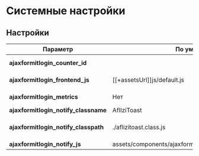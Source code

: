 # Системные настройки

## Настройки

| Параметр                             | По умолчанию                                                | Описание                                                                                                                                                                                                                                                                       |
|--------------------------------------|-------------------------------------------------------------|--------------------------------------------------------------------------------------------------------------------------------------------------------------------------------------------------------------------------------------------------------------------------------|
| **ajaxformitlogin_counter_id**       |                                                             | ID счётчика метрики. Укажите это значение, если хотите чтобы работала отправка целей в Яндекс.Метрику                                                                                                                                                                          |
| **ajaxformitlogin_frontend_js**      | [[+assetsUrl]]js/default.js                                 | Путь к основным JS скриптам. Понимает плейсхолдер [[+assetsUrl]]                                                                                                                                                                                                               |
| **ajaxformitlogin_metrics**          | Нет                                                         | Определяет будут ли отправляться цели в Яндекс.Метрику. При значении Да и НЕ указанном ID счётчика работать не будет.                                                                                                                                                          |
| **ajaxformitlogin_notify_classname** | AflIziToast                                                 | Имя класса управления библиотекой уведомлений.                                                                                                                                                                                                                                 |
| **ajaxformitlogin_notify_classpath** | ./aflizitoast.class.js                                      | Путь к классу управления библиотекой уведомлений. Указывается относительно файла с основным JS классом, по умолчанию лежит assets/components/ajaxformitlogin/js/modules/ajaxformitlogin.class.js                                                                                                                                                    |
| **ajaxformitlogin_notify_js**        | assets/components/ajaxformitlogin/js/message_settings.json  | Путь к настройкам библиотеки уведомлений                                                                                                                              |
